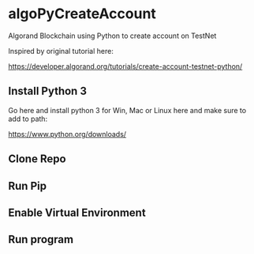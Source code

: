 # algoPyCreateAccount
Algorand Blockchain using Python to create account on TestNet

Inspired by original tutorial here: 

https://developer.algorand.org/tutorials/create-account-testnet-python/


## Install Python 3
Go here and install python 3 for Win, Mac or Linux here and make sure to add to path: 

https://www.python.org/downloads/


## Clone Repo


## Run Pip


## Enable Virtual Environment


## Run program
